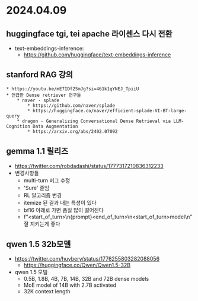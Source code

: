# 2024.04.09
## huggingface tgi, tei apache 라이센스 다시 전환
* text-embeddings-inference:
	* https://github.com/huggingface/text-embeddings-inference
## stanford RAG 강의
	* https://youtu.be/mE7IDf2SmJg?si=461k1qYNEJ_TpiiU
	* 언급한 Dense retriever 연구들
		* naver - splade
			* https://github.com/naver/splade
			* https://huggingface.co/naver/efficient-splade-VI-BT-large-query
		* dragon - Generalizing Conversational Dense Retrieval via LLM-Cognition Data Augmentation
			* https://arxiv.org/abs/2402.07092
## gemma 1.1 릴리즈
* https://twitter.com/robdadashi/status/1777317210836312233
* 변경사항들
	* multi-turn 버그 수정
	* 'Sure' 줄임
	* RL 알고리즘 변경
	* itemize 된 결과 내는 특성이 있다
	* bf16 아래로 가면 품질 많이 떨어진다
	*  f“<start_of_turn>\n{prompt}<end_of_turn>\n<start_of_turn>model\n” 잘 지키는게 좋다
## qwen 1.5 32b모델
* https://twitter.com/huybery/status/1776255803282088056
	* https://huggingface.co/Qwen/Qwen1.5-32B
* qwen 1.5 모델 
	* 0.5B, 1.8B, 4B, 7B, 14B, 32B and 72B dense models
	* MoE model of 14B with 2.7B activated
	* 32K context length